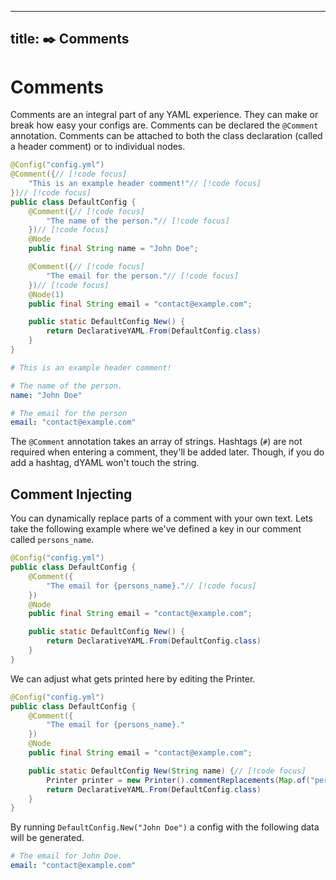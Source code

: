 ---
title: ✒️ Comments
----

# Comments

Comments are an integral part of any YAML experience. They can make or break how easy your configs are.
Comments can be declared the `@Comment` annotation. Comments can be attached to both the class declaration (called a header comment) or to individual nodes.
```java
@Config("config.yml")
@Comment({// [!code focus]
    "This is an example header comment!"// [!code focus]
})// [!code focus]
public class DefaultConfig {
    @Comment({// [!code focus]
        "The name of the person."// [!code focus]
    })// [!code focus]
    @Node
    public final String name = "John Doe";

    @Comment({// [!code focus]
        "The email for the person."// [!code focus]
    })// [!code focus]
    @Node(1)
    public final String email = "contact@example.com";

    public static DefaultConfig New() {
        return DeclarativeYAML.From(DefaultConfig.class)
    }
}
```
```yaml
# This is an example header comment!

# The name of the person.
name: "John Doe"

# The email for the person
email: "contact@example.com"
```
The `@Comment` annotation takes an array of strings. Hashtags (`#`) are not required when entering a comment, they'll be added later. Though, if you do add a hashtag, dYAML won't touch the string.

## Comment Injecting
You can dynamically replace parts of a comment with your own text.
Lets take the following example where we've defined a key in our comment called `persons_name`.
```java
@Config("config.yml")
public class DefaultConfig {
    @Comment({
        "The email for {persons_name}."// [!code focus]
    })
    @Node
    public final String email = "contact@example.com";

    public static DefaultConfig New() {
        return DeclarativeYAML.From(DefaultConfig.class)
    }
}
```
We can adjust what gets printed here by editing the Printer.
```java
@Config("config.yml")
public class DefaultConfig {
    @Comment({
        "The email for {persons_name}."
    })
    @Node
    public final String email = "contact@example.com";

    public static DefaultConfig New(String name) {// [!code focus]
        Printer printer = new Printer().commentReplacements(Map.of("persons_name", name));// [!code focus]
        return DeclarativeYAML.From(DefaultConfig.class)
    }
}
```
By running `DefaultConfig.New("John Doe")` a config with the following data will be generated.
```yaml
# The email for John Doe.
email: "contact@example.com"
```
